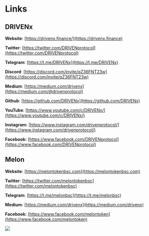 # Links

## DRIVENx

**Website**: [https://drivenx.finance/](https://drivenx.finance)

**Twitter**: [https://twitter.com/DRIVENprotocol](https://twitter.com/DRIVENprotocol)

**Telegram**: [https://t.me/DRIVENx](https://t.me/DRIVENx)

**Discord**: [https://discord.com/invite/qZ36FNT23w](https://discord.com/invite/qZ36FNT23w)

**Medium**: [https://medium.com/drivenx](https://medium.com/@drivenprotocol)

**Github**: [https://github.com/DRIVENx](https://github.com/DRIVENx)

**YouTube**:  [https://www.youtube.com/c/DRIVENx/](https://www.youtube.com/c/DRIVENx/) 

**Instagram:** [https://www.instagram.com/drivenprotocol/](https://www.instagram.com/drivenprotocol/)

**Facebook:** [https://www.facebook.com/DRIVENprotocol](https://www.facebook.com/DRIVENprotocol)

## Melon

**Website**: [https://melontokenbsc.com](https://melontokenbsc.com)

**Twitter**: [https://twitter.com/melontokenbsc](https://twitter.com/melontokenbsc)

**Telegram**: [https://t.me/melonbsc](https://t.me/melonbsc)

**Medium**: [https://medium.com/drivenx](https://medium.com/drivenx)

**Facebook:** [https://www.facebook.com/melontoken](https://www.facebook.com/melontoken)

![](../.gitbook/assets/photo\_2021-06-21\_19-00-20.jpg)
